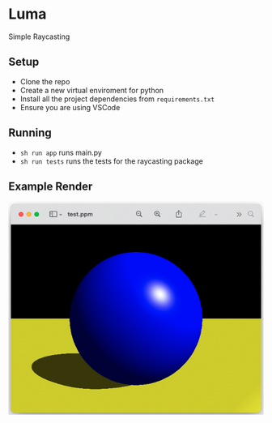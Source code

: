 # Luma

Simple Raycasting

## Setup

- Clone the repo
- Create a new virtual enviroment for python
- Install all the project dependencies from `requirements.txt`
- Ensure you are using VSCode

## Running

- `sh run app` runs main.py
- `sh run tests` runs the tests for the raycasting package

## Example Render

![alt text](https://github.com/BenWeisz/Luma/blob/main/images/sample.png?raw=true)
